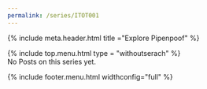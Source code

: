 ```yaml
---
permalink: /series/ITOT001
---
```


{% include meta.header.html title ="Explore Pipenpoof" %}
<body>
  <div class="whole-site">
    <div class="topmenu">
      <div class="topmenu-container">
        {% include top.menu.html type = "withoutserach" %}      
      </div>
    </div>
  </div>    

<div class="padding-container">
    No Posts on this series yet.
</div>



{% include footer.menu.html widthconfig="full" %}

